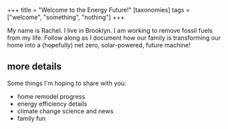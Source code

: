 +++
title = "Welcome to the Energy Future!"
[taxonomies]
tags = ["welcome", "something", "nothing"]
+++

My name is Rachel. I live in Brooklyn. I am working to remove fossil fuels from my life. Follow along as I document how our family is transforming our home into a (hopefully) net zero, solar-powered, future machine! 

## more details

Some things I'm hoping to share with you:

- home remodel progress
- energy efficiency details
- climate change science and news
- family fun
